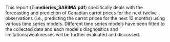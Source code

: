 This report (**TimeSeries_SARIMA.pdf**) specifically deals with the forecasting and prediction of Canadian carrot prices for the next twelve observations (i.e., predicting the carrot prices for the next 12 months) using various time series models. Different time series models have been fitted to the collected data and each model's diagnositics and limitations/weaknesses will be further evaluated and discussed. 
